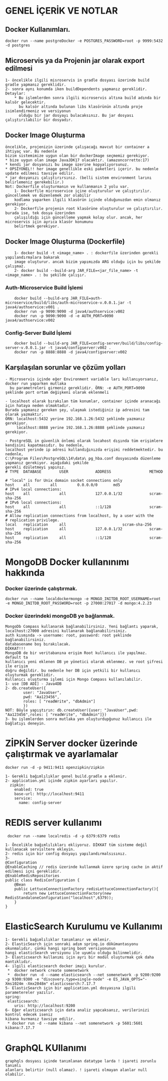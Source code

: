 # GENEL İÇERİK VE NOTLAR

## Docker Kullanımları.
    docker run --name postgreDocker -e POSTGRES_PASSWORD=root -p 9999:5432 -d postgres

## Microservis ya da Projenin jar olarak export edilmesi

    1- öncelikle ilgili misroservis in gradle dosyası üzerinde build gradle yapmanız gereklidir.
    2- sonra aynı konumda iken buildDependents yapmanız gereklidir.
    Detaylar:
        * Bu işlemlerden sonra ilgili microservis altına build adında bir kalsör gelecektir.
          bu kalsör altında bulunan libs klasörünün altında proje isimlendirmeniz ve versiyonun 
          olduğu bir jar dosyayı bulacaksınız. Bu jar dosyası çalıştırılabilir bir dosyadır.

## Docker Image Oluşturma

    öncelikle, projenizin üzerinde çalışacağı mavcut bir container a ihtiyaç var. Bu nedenle
    bizim sistemimize uygun olan bir dockerImage seçmemiz gerekiyor.
    * bize uygun olan image JavaJDK17 olacaktır. (amazoncorretto:17)
    * kendi jar dosyanızı bu image üzerine kopyalıyorsunuz.
    * OPSİYONEL!! her image genellikle eski paketleri içerir. bu nedenle update edilmesi tavsiye edilir.
    * jar dosyanızı çalıştırırsınız. (belli sistem environment larını belirlemeniz gerekebilir.)
    Not: Dockerfile oluşturmanın ve kullanmanın 2 yolu var. 
        1- Dockerfile microservice içine oluşturulur ve çalıştırılır. güncellemek ve düzenlemek zor olabilir
        kodlama yaparken ilgili klasörün içinde olduğunuzdan emin olmanız gerekiyor.
        2- Dockerfile projenin root klasörüne oluşturulur ve çalıştırılır. burada ise, tek dosya üzerinden
        çalışıldığı için güncelleme yapmak kolay olur. ancak, her microservis için ayrıca klasör konumunu
        belirtmek gerekiyor.

## Docker Image Oluşturma (Dockerfile)

        1- docker build -t <image_name> . : dockerfile üzerinden gerekli yapılandırmalara bakarak 
        image oluşturur. ancak bizim yapımızda ARG olduğu için bu şekilde çalışmaz.
        2- docker build --build-arg JAR_FILE=<jar_file_name> -t <image_name> . : bu şekilde çalışır.

### Auth-Microservice Build İşlemi

        docker build --build-arg JAR_FILE=auth-microservice/build/libs/auth-microservice-v.0.0.1.jar -t java4/authservice:v001 .
        docker run -p 9090:9090 -d java4/authservice:v002
        docker run -p 9090:9090 -d -e AUTH_PORT=9090 java4/authservice:v002


### Config-Server Build İşlemi

        docker build --build-arg JAR_FILE=config-server/build/libs/config-server-v.0.0.1.jar -t java4/configserver:v002 .
        docker run -p 8888:8888 -d java4/configserver:v002

## Karşılaşılan sorunlar ve çözüm yolları

    - Microservis içinde eğer Environment variable ları kullanıyorsanız, docker run yaparken mutlaka
      bu parametreleri girmeniz gereklidir. ÖRN: -e AUTH_PORT=9090 şeklinde port ortam değişkeni olarak eklenmeli

    - localhost olarak bırakılan tüm konumlar, container içinde aranacağı için hataya neden olmaktadır. 
    Burada yapmanız gereken şey, ulaşmak istediğiniz ip adresini tam olarak yazmaktır.
    ÖRN: localhost:5432 yerine 192.168.1.26:5432 şeklinde yazmanız gerekiyor.
         localhost:8888 yerine 192.168.1.26:8888 şeklinde yazmanız gerekiyor.

    - PostgreSQL in güvenlik önlemi olarak locahost dışında tüm erişimlere kendisini kapatmasıdır. bu nedenle,
    localhost yerinde ip adresi kullandığınızda erişimi reddetmektedir. bu nedenle, 
    C:\Program Files\PostgreSQL\14\data\ pg_hba.conf dosyasında düzenleme yapmanız gerekiyor. aşağıdaki şekilde
    gerekli dzületmeyi yapınız.
    # TYPE  DATABASE        USER            ADDRESS                 METHOD

    # "local" is for Unix domain socket connections only
    host  	all  		all 		0.0.0.0/0 		md5
    # IPv4 local connections:
    host    all             all             127.0.0.1/32            scram-sha-256
    # IPv6 local connections:
    host    all             all             ::1/128                 scram-sha-256
    # Allow replication connections from localhost, by a user with the
    # replication privilege.
    local   replication     all             			scram-sha-256
    host    replication     all             127.0.0.1/32            scram-sha-256
    host    replication     all             ::1/128                 scram-sha-256

# MongoDB Docker kullanınımı hakkında

### Docker üzerinde çalıştırmak.
    docker run --name localdockermongo -e MONGO_INITDB_ROOT_USERNAME=root -e MONGO_INITDB_ROOT_PASSWORD=root -p 27000:27017 -d mongo:4.2.23

### Docker üzerindeki mongoDB ye bağlanmak.
    MongoDb Compass kullanarak bağlanabilirsiniz. Yeni bağlantı yaparak,
    localhost:27000 adresini kullanarak bağlanabilirsiniz.
    auth kısmında -> username: root, password: root şeklinde bağlanabilirsiniz.
    databasename boş bırakılacak.
    DİKKAT!!!
    MongoDB de bir veritabanına erişim Root kullanıcı ile yapılmaz. default ta 
    kullanıcı yeni eklenen DB ye yönetici olarak eklenmez. ve root şifresi ile erişim
    doğru değildir. bu nedenle her DB için yetkili bir kullanıcı oluşturmak gereklidir.
    Kullanıcı oluşturma işlemi için Mongo Compass kullanılabilir.
    1- use [DB ADI] - Java4DB
    2- db.createUser({
            user: "JavaUser",
            pwd: "Aa123456",
            roles: [ "readWrite", "dbAdmin"]
            })
    NOT: Böyle yapıştırın: db.createUser({user: "JavaUser",pwd: "Aa123456",roles: [ "readWrite", "dbAdmin"]})
    3- bu işlemlerden sonra mutlaka yen oluşturdupğunuz kullanıcı ile bağlatıyı deneyin.

# ZİPKİN Server docker üzerinde çalıştırmak ve ayarlamalar

    docker run -d -p 9411:9411 openzipkin/zipkin

    1- Gerekli bağımlılıklar genel build.gradle a eklenir.
    2- application.yml içinde zipkin ayarları yapılır.
      zipkin:
        enabled: true
        base-url: http://localhost:9411
        service:
          name: config-server

# REDIS server kullanımı

     docker run --name localredis -d -p 6379:6379 redis

    1- Öncelikle bağımlılıkları ekliyoruz. DİKKAT tüm sisteme değil kullanacak servisltere ekleyin.
    2- redis için bir config dosyayı yapılandırmalsısınız.
    3- 
    @Configuration
    @EnableCaching // redis üzerinde kullanmak üzere spring cache in aktif edilmesi içni gereklidir.
    @EnableRedisRepositories
    public class RedisConfiguration {    
        @Bean
        public LettuceConnectionFactory redisLettuceConnectionFactory(){
            return new LettuceConnectionFactory(new RedisStandaloneConfiguration("localhost",6379));
        }    
    }

# ElasticSearch Kurulumu ve Kullanımı

    1- Gerekli bağımlılıklar tanımlanır ve eklenir.
    2- ElasticSearch için sonraki adım spring.io dökümantasyonu okunmalıdır. çünkü hangi spring boot versiyonunun
    hangi elasticSearch versiyonu ile uyumlu olduğu bilinmelidir. 
    3- Elasticsearch kullanımı için ayrı bir modül oluşturmak çok daha mantıklıdır.
    4- ilgili elasticsearch docker imajı kurulur.
     *  docker network create somenetwork
     *  docker run -d --name elasticsearch --net somenetwork -p 9200:9200 -p 9300:9300 -e "discovery.type=single-node" -e ES_JAVA_OPTS="-Xms1024m -Xmx2048m" elasticsearch:7.17.7
    5- ElasticSearch için bir application.yml dosyasına ilgili parametereler yazılır.
    spring:
     elasticsearch:
        uris: http://localhost:9200
    6- Eğer elasticsearch için data analiz yapcaksanız, verilerinizi kontrol edecek iseniz
    kibana kurmanız tavsiye edilir.
     * docker run -d --name kibana --net somenetwork -p 5601:5601 kibana:7.17.7

# GraphQL KUllanımı

    graphqls dosyası içinde tanımlanan datatype larda ! işareti zorunlu tanımlı
    alanları belirtir (null olamaz). ! işareti olmayan alanlar null olabilir.
